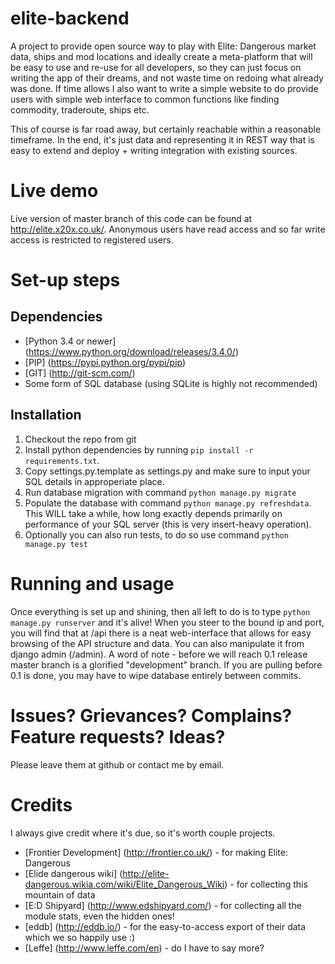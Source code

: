 # elite-backend
A project to provide open source way to play with Elite: Dangerous market data, ships and mod locations
and ideally create a meta-platform that will be easy to use and re-use for all developers, so they can
just focus on writing the app of their dreams, and not waste time on redoing what already was done.
If time allows I also want to write a simple website to do provide users with simple web interface to common functions
like finding commodity, traderoute, ships etc.

This of course is far road away, but certainly reachable within a reasonable timeframe. In the end, it's just data
and representing it in REST way that is easy to extend and deploy + writing integration with existing sources.

# Live demo
Live version of master branch of this code can be found at http://elite.x20x.co.uk/. Anonymous users have read access
and so far write access is restricted to registered users.

# Set-up steps

## Dependencies
* [Python 3.4 or newer] (https://www.python.org/download/releases/3.4.0/)
* [PIP] (https://pypi.python.org/pypi/pip)
* [GIT] (http://git-scm.com/)
* Some form of SQL database (using SQLite is highly not recommended)
    
## Installation
1. Checkout the repo from git
2. Install python dependencies by running `pip install -r requirements.txt`. 
3. Copy settings.py.template as settings.py and make sure to input your SQL details in approperiate place.
4. Run database migration with command `python manage.py migrate`
5. Populate the database with command `python manage.py refreshdata`. This WILL take a while, how long
exactly depends primarily on performance of your SQL server (this is very insert-heavy operation).
6. Optionally you can also run tests, to do so use command `python manage.py test`
    
# Running and usage

Once everything is set up and shining, then all left to do is to type `python manage.py runserver` and it's alive!
When you steer to the bound ip and port, you will find that at /api there is a neat web-interface that allows
for easy browsing of the API structure and data. You can also manipulate it from django admin (/admin).
A word of note - before we will reach 0.1 release master branch is a glorified "development" branch. If you are pulling
before 0.1 is done, you may have to wipe database entirely between commits.
    
# Issues? Grievances? Complains? Feature requests? Ideas? 
Please leave them at github or contact me by email.

# Credits
I always give credit where it's due, so it's worth couple projects.
* [Frontier Development] (http://frontier.co.uk/) - for making Elite: Dangerous
* [Elide dangerous wiki] (http://elite-dangerous.wikia.com/wiki/Elite_Dangerous_Wiki) - for collecting this mountain
of data
* [E:D Shipyard] (http://www.edshipyard.com/) - for collecting all the module stats, even the hidden ones!
* [eddb] (http://eddb.io/) - for the easy-to-access export of their data which we so happily use :)
* [Leffe] (http://www.leffe.com/en) - do I have to say more?
